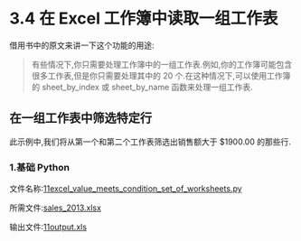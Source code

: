 # 3.4 在 Excel 工作簿中读取一组工作表

借用书中的原文来讲一下这个功能的用途:

> 有些情况下,你只需要处理工作簿中的一组工作表.例如,你的工作簿可能包含很多工作表,但是你只需要处理其中的 20 个.在这种情况下,可以使用工作簿的 sheet_by_index 或 sheet_by_name 函数来处理一组工作表.

## 在一组工作表中筛选特定行

此示例中,我们将从第一个和第二个工作表筛选出销售额大于 $1900.00 的那些行.

### 1.基础 Python

文件名称:[11excel_value_meets_condition_set_of_worksheets.py](https://github.com/wyqdgggfk/Python-Data-Analyze/blob/master/第%203%20章所需资料/11excel_value_meets_condition_set_of_worksheets.py)

所需文件:[sales_2013.xlsx](https://github.com/wyqdgggfk/Python-Data-Analyze/blob/master/第%203%20章所需资料/sales_2013.xlsx)

输出文件:[11output.xls](https://github.com/wyqdgggfk/Python-Data-Analyze/blob/master/第%203%20章所需资料/11output.xls)

```python

```

